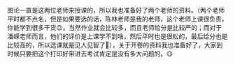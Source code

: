 图论一直是这两位老师来授课的，所以我也准备好了两个老师的资料。（两个老师平时都不点名，但是如果要选的话，陈林老师是我的老师，这个老师上课很负责，你能学到很多干货😉，当然作业就会比较多，而且老师给分是比较严的；而对于潘嵘老师而言，他们的评价是上课学不到啥，然后平时也是很松的，最后给分也是比较高的，所以选课就是见人见智了🧐），关于开卷的资料我也准备好了，大家到时候只要把这个打印好带进去考试肯定是没有多大问题的。😉
